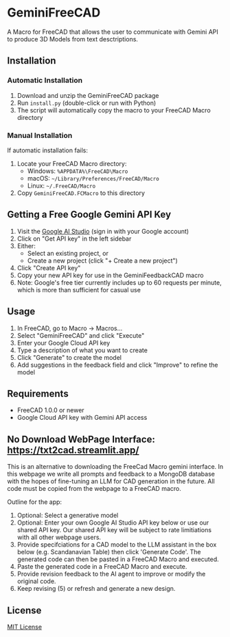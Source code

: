 # GeminiFreeCAD
A Macro for FreeCAD that allows the user to communicate with Gemini API to produce 3D Models from text desctriptions.

## Installation

### Automatic Installation
1. Download and unzip the GeminiFreeCAD package
2. Run `install.py` (double-click or run with Python)
3. The script will automatically copy the macro to your FreeCAD Macro directory

### Manual Installation
If automatic installation fails:
1. Locate your FreeCAD Macro directory:
   - Windows: `%APPDATA%\FreeCAD\Macro`
   - macOS: `~/Library/Preferences/FreeCAD/Macro`
   - Linux: `~/.FreeCAD/Macro`
2. Copy `GeminiFreeCAD.FCMacro` to this directory

## Getting a Free Google Gemini API Key

1. Visit the [Google AI Studio](https://makersuite.google.com/app/apikey) (sign in with your Google account)
2. Click on "Get API key" in the left sidebar
3. Either:
   - Select an existing project, or
   - Create a new project (click "+ Create a new project")
4. Click "Create API key"
5. Copy your new API key for use in the GeminiFeedbackCAD macro
6. Note: Google's free tier currently includes up to 60 requests per minute, which is more than sufficient for casual use

## Usage
1. In FreeCAD, go to Macro → Macros...
2. Select "GeminiFreeCAD" and click "Execute"
3. Enter your Google Cloud API key
4. Type a description of what you want to create
5. Click "Generate" to create the model
6. Add suggestions in the feedback field and click "Improve" to refine the model

## Requirements
- FreeCAD 1.0.0 or newer
- Google Cloud API key with Gemini API access

## No Download WebPage Interface: https://txt2cad.streamlit.app/
This is an alternative to downloading the FreeCad Macro gemini interface. In this webpage we write all prompts and feedback to a MongoDB database with the hopes of fine-tuning an LLM for CAD generation in the future. All code must be copied from the webpage to a FreeCAD macro.

Outline for the app:
1. Optional: Select a generative model
2. Optional: Enter your own Google AI Studio API key below or use our shared API key. Our shared API key will be subject to rate limitiations with all other webpage users.
3. Provide specifciations for a CAD model to the LLM assistant in the box below (e.g. Scandanavian Table) then click 'Generate Code'. The generated code can then be pasted in a FreeCAD Macro and executed. 
4. Paste the generated code in a FreeCAD Macro and execute.
5. Provide revision feedback to the AI agent to improve or modify the original code.
6. Keep revising (5) or refresh and generate a new design.

## License
[MIT License](LICENSE)
